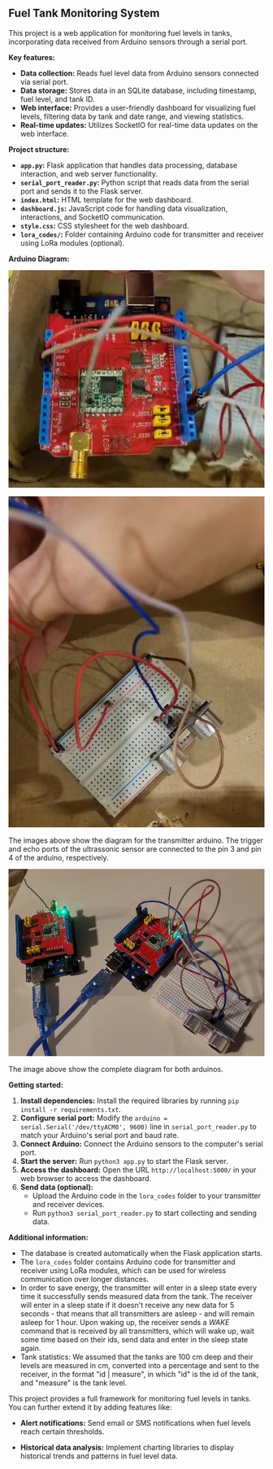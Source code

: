 ## Fuel Tank Monitoring System

This project is a web application for monitoring fuel levels in tanks, incorporating data received from Arduino sensors through a serial port.

**Key features:**

* **Data collection:** Reads fuel level data from Arduino sensors connected via serial port.
* **Data storage:** Stores data in an SQLite database, including timestamp, fuel level, and tank ID.
* **Web interface:** Provides a user-friendly dashboard for visualizing fuel levels, filtering data by tank and date range, and viewing statistics.
* **Real-time updates:** Utilizes SocketIO for real-time data updates on the web interface.

**Project structure:**

* **`app.py`:** Flask application that handles data processing, database interaction, and web server functionality.
* **`serial_port_reader.py`:** Python script that reads data from the serial port and sends it to the Flask server.
* **`index.html`:** HTML template for the web dashboard.
* **`dashboard.js`:** JavaScript code for handling data visualization, interactions, and SocketIO communication.
* **`style.css`:** CSS stylesheet for the web dashboard.
* **`lora_codes/`:** Folder containing Arduino code for transmitter and receiver using LoRa modules (optional).

**Arduino Diagram:**

![Transmitter Arduino](images/1000187000.jpg)

![Ultrassonic Sensor](images/1000187002.jpg)

The images above show the diagram for the transmitter arduino. The trigger and echo ports of the ultrassonic sensor are connected to the pin 3 and pin 4 of the arduino, respectively.

![Complete Diagram](images/1000187004.jpg)

The image above show the complete diagram for both arduinos.


**Getting started:**

1. **Install dependencies:** Install the required libraries by running `pip install -r requirements.txt`.
2. **Configure serial port:** Modify the `arduino = serial.Serial('/dev/ttyACM0', 9600)` line in `serial_port_reader.py` to match your Arduino's serial port and baud rate.
3. **Connect Arduino:** Connect the Arduino sensors to the computer's serial port.
4. **Start the server:** Run `python3 app.py` to start the Flask server.
5. **Access the dashboard:** Open the URL `http://localhost:5000/` in your web browser to access the dashboard.
6. **Send data (optional):**
    * Upload the Arduino code in the `lora_codes` folder to your transmitter and receiver devices.
    * Run `python3 serial_port_reader.py` to start collecting and sending data.

**Additional information:**

* The database is created automatically when the Flask application starts.
* The `lora_codes` folder contains Arduino code for transmitter and receiver using LoRa modules, which can be used for wireless communication over longer distances.
* In order to save energy, the transmitter will enter in a sleep state every time it successfully sends measured data from the tank. The receiver will enter in a sleep state if it doesn't receive any new data for 5 seconds - that means that all transmitters are asleep - and will remain asleep for 1 hour. Upon waking up, the receiver sends a _WAKE_ command that is received by all transmitters, which will wake up, wait some time based on their ids, send data and enter in the sleep state again.
* Tank statistics: We assumed that the tanks are 100 cm deep and their levels are measured in cm, converted into a percentage and sent to the receiver, in the format "id | measure", in which "id" is the id of the tank, and "measure" is the tank level.

This project provides a full framework for monitoring fuel levels in tanks. You can further extend it by adding features like:

* **Alert notifications:** Send email or SMS notifications when fuel levels reach certain thresholds.

* **Historical data analysis:** Implement charting libraries to display historical trends and patterns in fuel level data.
